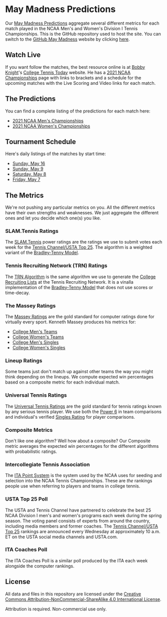 # May Madness Predictions

Our [May Madness Predictions](./docs/index.md) aggregate several different metrics for each match played in the NCAA Men's and Women's Division I Tennis Championships. This is the GitHub repository used to host the site. You can switch to the [GitHub May Madness](https://slam10s.github.io/may-madness/) website by clicking [here](https://slam10s.github.io/may-madness/).

## Watch Live

If you want follow the matches, the best resource online is at [Bobby Knight](https://twitter.com/College10s2day)'s [College Tennis Today](https://www.collegetennistoday.com/) website. He has a [2021 NCAA Championships](https://www.collegetennistoday.com/2021-ncaa-championships/) page with links to brackets and a schedule for the upcoming matches with the Live Scoring and Video links for each match.

## The Predictions

You can find a complete listing of the predictions for each match here:

- [2021 NCAA Men's Championships](./docs/2020-21/ncaam/index.md)
- [2021 NCAA Women's Championships](./docs/2020-21/ncaaw/index.md)

## Tournament Schedule

Here's daily listings of the matches by start time:

- [Sunday, May 16](./docs/2020-21/schedule/05-09.md)
- [Sunday, May 9](./docs/2020-21/schedule/05-09.md)
- [Saturday, May 8](./docs/2020-21/schedule/05-08.md)
- [Friday, May 7](./docs/2020-21/schedule/05-07.md)

## The Metrics

We're not pushing any particular metrics on you. All the different metrics have their own strengths and weaknesses. We just aggregate the different ones and let you decide which one(s) you like.

### SLAM.Tennis Ratings

The [SLAM.Tennis](https://www.slam.tennis/teams/rankings.asp) power ratings are the ratings we use to submit votes each week for the [Tennis Channel/USTA Top 25](https://www.usta.com/en/home/play/college-tennis/programs/national/top-25.html). The algorithm is a weighted variant of the [Bradley-Tenny Model](https://en.wikipedia.org/wiki/Bradley%E2%80%93Terry_model).

### Tennis Recruiting Network (TRN) Ratings

The [TRN Algorithm](https://tennisrecruiting.net/article.asp?id=2499) is the same algorithm we use to generate the [College Recruiting Lists](https://tennisrecruiting.net/Boys.asp) at the Tennis Recruiting Network. It is a vinalla implementation of the [Bradley-Tenny Model](https://en.wikipedia.org/wiki/Bradley%E2%80%93Terry_model) that does not use scores or time-decay.

### The Massey Ratings

The [Massey Ratings](https://www.masseyratings.com/) are the gold standard for computer ratings done for virtually every sport. Kenneth Massey produces his metrics for:

- [College Men's Teams](https://www.masseyratings.com/ctm/ratings)
- [College Women's Teams](https://www.masseyratings.com/ctw/ratings)
- [College Men's Singles](https://www.masseyratings.com/ctms/ratings)
- [College Women's Singles](https://www.masseyratings.com/ctws/ratings)

### Lineup Ratings

Some teams just don't match up against other teams the way you might think depending on the lineups. We compute expected win percentages based on a composite metric for each individual match.

### Universal Tennis Ratings

The [Universal Tennis Ratings](https://www.myutr.com/) are the gold standard for tennis ratings known by any serious tennis player. We use both the [Power 6](https://app.myutr.com/search?type=colleges&utrFitPosition=6&utrMax=16&utrMin=1&utrTeamType=singles&utrType=verified) in team comparisons and individual's verified [Singles Rating](https://support.myutr.com/en/support/solutions/articles/9000151830-understanding-the-algorithm-complete-summary) for player comparisons.

### Composite Metrics

Don't like one algorithm? Well how about a composite? Our Composite metric averages the expected win percentages for the different algorithms with probabilistic ratings.

### Intercollegiate Tennis Association

The [ITA Point System](https://www.wearecollegetennis.com/ita-rankings/rankings-explained/) is the system used by the NCAA uses for seeding and selection into the NCAA Tennis Championships. These are _the_ rankings people use when referring to players and teams in college tennis.

### USTA Top 25 Poll

The USTA and Tennis Channel have partnered to celebrate the best 25 NCAA Division I men's and women's programs each week during the spring season. The voting panel consists of experts from around the country, including media members and former coaches. The [Tennis Channel/USTA Top 25](https://www.usta.com/en/home/play/college-tennis/programs/national/top-25.html) rankings are announced every Wednesday at approximately 10 a.m. ET on the USTA social media channels and USTA.com.

### ITA Coaches Poll

The ITA Coaches Poll is a similar poll produced by the ITA each week alongside the computer rankings.

## License

All data and files in this repository are licensed under the [Creative Commons Attribution-NonCommercial-ShareAlike 4.0 International License](http://creativecommons.org/licenses/by-nc-sa/4.0/).

Attribution is required. Non-commercial use only.
